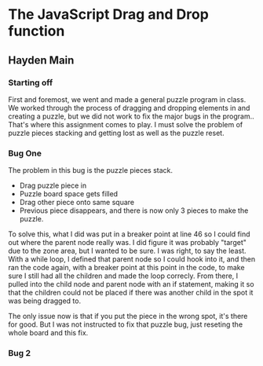 # The JavaScript Drag and Drop function
## Hayden Main

### Starting off
First and foremost, we went and made a general puzzle program in class. We worked through the process of dragging and dropping elements in and creating a puzzle, but we did not work to fix the major bugs in the program.. That's where this assignment comes to play. I must solve the problem of puzzle pieces stacking and getting lost as well as the puzzle reset.

### Bug One
The problem in this bug is the puzzle pieces stack.
- Drag puzzle piece in
- Puzzle board space gets filled
- Drag other piece onto same square
- Previous piece disappears, and there is now only 3 pieces to make the puzzle.

To solve this, what I did was put in a breaker point at line 46 so I could find out where the parent node really was. I did figure it was probably "target" due to the zone area, but I wanted to be sure. I was right, to say the least.
With a while loop, I defined that parent node so I could hook into it, and then ran the code again, with a breaker point at this point in the code, to make sure I still had all the children and made the loop correcly.
From there, I pulled into the child node and parent node with an if statement, making it so that the children could not be placed if there was another child in the spot it was being dragged to. 

The only issue now is that if you put the piece in the wrong spot, it's there for good. But I was not instructed to fix that puzzle bug, just reseting the whole board and this fix.

### Bug 2